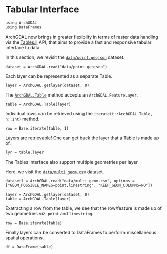 # Tabular Interface

```@setup tables
using ArchGDAL
using DataFrames
```

ArchGDAL now brings in greater flexibilty in terms of raster data handling via the
[Tables.jl](https://github.com/JuliaData/Tables.jl) API, that aims to provide a fast and
responsive tabular interface to data.

In this section, we revisit the
[`data/point.geojson`](https://github.com/yeesian/ArchGDALDatasets/blob/307f8f0e584a39a050c042849004e6a2bd674f99/data/point.geojson)
dataset.

```@example tables
dataset = ArchGDAL.read("data/point.geojson")
```

Each layer can be represented as a separate Table.

```@example tables
layer = ArchGDAL.getlayer(dataset, 0)
```

The [`ArchGDAL.Table`](@ref) method accepts an `ArchGDAL.FeatureLayer`.
```@example tables
table = ArchGDAL.Table(layer)
```

Individual rows can be retrieved using the `iterate(t::ArchGDAL.Table, n::Int)` method.

```@example tables
row = Base.iterate(table, 1)
```

Layers are retrievable!
One can get back the layer that a Table is made up of.
```@example tables
lyr = table.layer
```

The Tables interface also support multiple geometries per layer.

Here, we visit the
[`data/multi_geom.csv`](https://github.com/yeesian/ArchGDALDatasets/blob/master/data/multi_geom.csv)
dataset.

```@example tables
dataset1 = ArchGDAL.read("data/multi_geom.csv", options = ["GEOM_POSSIBLE_NAMES=point,linestring", "KEEP_GEOM_COLUMNS=NO"])

layer = ArchGDAL.getlayer(dataset, 0)
table = ArchGDAL.Table(layer)
```

Exatracting a row from the table, we see that the row/feature is made up of two geometries
viz. `point` and `linestring`.
```@example tables
row = Base.iterate(table)
```

Finally layers can be converted to DataFrames to perform miscellaneous spatial operations.
```@example tables
df = DataFrame(table)
```
